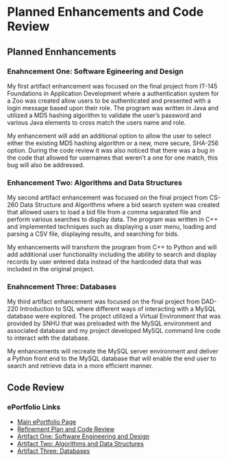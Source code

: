 # Planned Enhancements and Code Review

## Planned Ennhancements

### Enahncement One: Software Egineering and Design

My first artifact enhancement was focused on the final project from IT-145 Foundations in Application Development where a authentication system for a Zoo was created allow users to be authenticated and presented with a login message based upon their role. The program was written in Java and utilized a MD5 hashing algorithm to validate the user’s password and various Java elements to cross match the users name and role.

My enhancement will add an additional option to allow the user to select either the existing MD5 hashing algorithm or a new, more secure, SHA-256 option.  During the code review it was also noticed that there was a bug in the code that allowed for usernames that weren’t a one for one match, this bug will also be addressed.

###  Enhancement Two:  Algorithms and Data Structures

My second artifact enhancement was focused on the final project from CS-260 Data Structure and Algorithms where a bid search system was created that allowed users to load a bid file from a comma separated file and perform various searches to display data. The program was written in C++ and implemented techniques such as displaying a user menu, loading and parsing a CSV file, displaying results, and searching for bids.

My enhancements will transform the program from C++ to Python and will add additional user functionality including the ability to search and display records by user entered data instead of the hardcoded data that was included in the original project.

### Enahncement Three:  Databases

My third artifact enhancement was focused on the final project from DAD-220 Introduction to SQL where different ways of interacting with a MySQL database were explored. The project utilized a Virtual Environment that was provided by SNHU that was preloaded with the MySQL environment and associated database and my project developed MySQL command line code to interact with the database.

My enhancements will recreate the MySQL server environment and deliver a Python front end to the MySQL database that will enable the end user to search and retrieve data in a more efficient manner.

## Code Review

### ePortfolio Links
* [Main ePortfolio Page](https://tobiasobrien.github.io/CS-499-ePortfolio/)<br>
* [Refinement Plan and Code Review](https://tobiasobrien.github.io/CS-499-ePortfolio/CodeReview.html)<br>
* [Artifact One: Software Engineering and Design](https://tobiasobrien.github.io/CS-499-ePortfolio/EnhancementOne.html)<br>
* [Artifact Two: Algorithms and Data Structures](https://tobiasobrien.github.io/CS-499-ePortfolio/EnhancementTwo.html)<br>
* [Artifact Three: Databases](https://tobiasobrien.github.io/CS-499-ePortfolio/EnhancementThree.html)<br>
